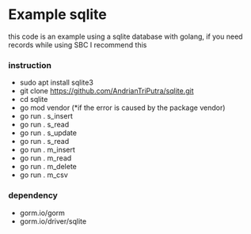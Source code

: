 # Example sqlite

this code is an example using a sqlite database with golang, if you need records while using SBC I recommend this

### instruction
- sudo apt install sqlite3
- git clone https://github.com/AndrianTriPutra/sqlite.git
- cd sqlite
- go mod vendor (*if the error is caused by the package vendor)
- go run . s_insert
- go run . s_read
- go run . s_update
- go run . s_read
- go run . m_insert
- go run . m_read
- go run . m_delete
- go run . m_csv

### dependency
- gorm.io/gorm
- gorm.io/driver/sqlite
